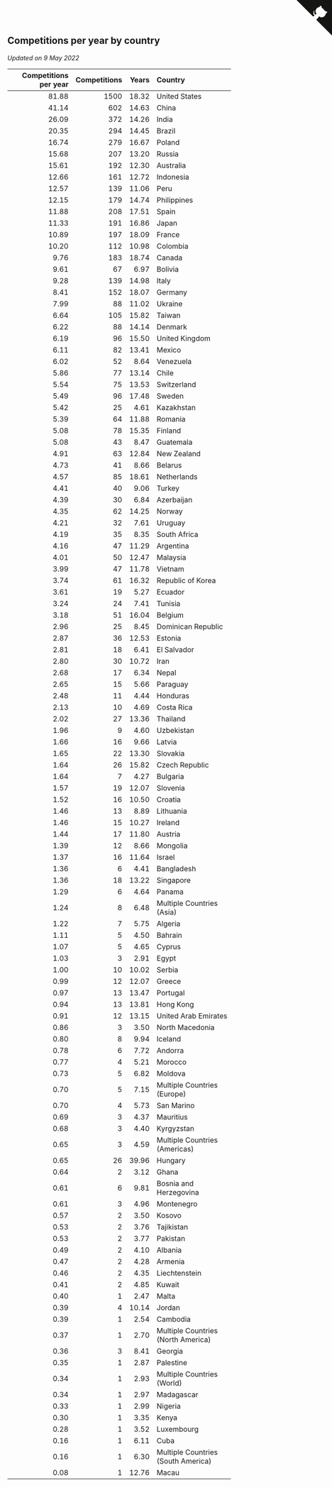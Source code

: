 ## Competitions per year by country

*Updated on  9 May 2022*

| Competitions per year | Competitions | Years | Country |
| ---: | ---: | ---: | :--- |
| 81.88 | 1500 | 18.32 | United States |
| 41.14 | 602 | 14.63 | China |
| 26.09 | 372 | 14.26 | India |
| 20.35 | 294 | 14.45 | Brazil |
| 16.74 | 279 | 16.67 | Poland |
| 15.68 | 207 | 13.20 | Russia |
| 15.61 | 192 | 12.30 | Australia |
| 12.66 | 161 | 12.72 | Indonesia |
| 12.57 | 139 | 11.06 | Peru |
| 12.15 | 179 | 14.74 | Philippines |
| 11.88 | 208 | 17.51 | Spain |
| 11.33 | 191 | 16.86 | Japan |
| 10.89 | 197 | 18.09 | France |
| 10.20 | 112 | 10.98 | Colombia |
| 9.76 | 183 | 18.74 | Canada |
| 9.61 | 67 | 6.97 | Bolivia |
| 9.28 | 139 | 14.98 | Italy |
| 8.41 | 152 | 18.07 | Germany |
| 7.99 | 88 | 11.02 | Ukraine |
| 6.64 | 105 | 15.82 | Taiwan |
| 6.22 | 88 | 14.14 | Denmark |
| 6.19 | 96 | 15.50 | United Kingdom |
| 6.11 | 82 | 13.41 | Mexico |
| 6.02 | 52 | 8.64 | Venezuela |
| 5.86 | 77 | 13.14 | Chile |
| 5.54 | 75 | 13.53 | Switzerland |
| 5.49 | 96 | 17.48 | Sweden |
| 5.42 | 25 | 4.61 | Kazakhstan |
| 5.39 | 64 | 11.88 | Romania |
| 5.08 | 78 | 15.35 | Finland |
| 5.08 | 43 | 8.47 | Guatemala |
| 4.91 | 63 | 12.84 | New Zealand |
| 4.73 | 41 | 8.66 | Belarus |
| 4.57 | 85 | 18.61 | Netherlands |
| 4.41 | 40 | 9.06 | Turkey |
| 4.39 | 30 | 6.84 | Azerbaijan |
| 4.35 | 62 | 14.25 | Norway |
| 4.21 | 32 | 7.61 | Uruguay |
| 4.19 | 35 | 8.35 | South Africa |
| 4.16 | 47 | 11.29 | Argentina |
| 4.01 | 50 | 12.47 | Malaysia |
| 3.99 | 47 | 11.78 | Vietnam |
| 3.74 | 61 | 16.32 | Republic of Korea |
| 3.61 | 19 | 5.27 | Ecuador |
| 3.24 | 24 | 7.41 | Tunisia |
| 3.18 | 51 | 16.04 | Belgium |
| 2.96 | 25 | 8.45 | Dominican Republic |
| 2.87 | 36 | 12.53 | Estonia |
| 2.81 | 18 | 6.41 | El Salvador |
| 2.80 | 30 | 10.72 | Iran |
| 2.68 | 17 | 6.34 | Nepal |
| 2.65 | 15 | 5.66 | Paraguay |
| 2.48 | 11 | 4.44 | Honduras |
| 2.13 | 10 | 4.69 | Costa Rica |
| 2.02 | 27 | 13.36 | Thailand |
| 1.96 | 9 | 4.60 | Uzbekistan |
| 1.66 | 16 | 9.66 | Latvia |
| 1.65 | 22 | 13.30 | Slovakia |
| 1.64 | 26 | 15.82 | Czech Republic |
| 1.64 | 7 | 4.27 | Bulgaria |
| 1.57 | 19 | 12.07 | Slovenia |
| 1.52 | 16 | 10.50 | Croatia |
| 1.46 | 13 | 8.89 | Lithuania |
| 1.46 | 15 | 10.27 | Ireland |
| 1.44 | 17 | 11.80 | Austria |
| 1.39 | 12 | 8.66 | Mongolia |
| 1.37 | 16 | 11.64 | Israel |
| 1.36 | 6 | 4.41 | Bangladesh |
| 1.36 | 18 | 13.22 | Singapore |
| 1.29 | 6 | 4.64 | Panama |
| 1.24 | 8 | 6.48 | Multiple Countries (Asia) |
| 1.22 | 7 | 5.75 | Algeria |
| 1.11 | 5 | 4.50 | Bahrain |
| 1.07 | 5 | 4.65 | Cyprus |
| 1.03 | 3 | 2.91 | Egypt |
| 1.00 | 10 | 10.02 | Serbia |
| 0.99 | 12 | 12.07 | Greece |
| 0.97 | 13 | 13.47 | Portugal |
| 0.94 | 13 | 13.81 | Hong Kong |
| 0.91 | 12 | 13.15 | United Arab Emirates |
| 0.86 | 3 | 3.50 | North Macedonia |
| 0.80 | 8 | 9.94 | Iceland |
| 0.78 | 6 | 7.72 | Andorra |
| 0.77 | 4 | 5.21 | Morocco |
| 0.73 | 5 | 6.82 | Moldova |
| 0.70 | 5 | 7.15 | Multiple Countries (Europe) |
| 0.70 | 4 | 5.73 | San Marino |
| 0.69 | 3 | 4.37 | Mauritius |
| 0.68 | 3 | 4.40 | Kyrgyzstan |
| 0.65 | 3 | 4.59 | Multiple Countries (Americas) |
| 0.65 | 26 | 39.96 | Hungary |
| 0.64 | 2 | 3.12 | Ghana |
| 0.61 | 6 | 9.81 | Bosnia and Herzegovina |
| 0.61 | 3 | 4.96 | Montenegro |
| 0.57 | 2 | 3.50 | Kosovo |
| 0.53 | 2 | 3.76 | Tajikistan |
| 0.53 | 2 | 3.77 | Pakistan |
| 0.49 | 2 | 4.10 | Albania |
| 0.47 | 2 | 4.28 | Armenia |
| 0.46 | 2 | 4.35 | Liechtenstein |
| 0.41 | 2 | 4.85 | Kuwait |
| 0.40 | 1 | 2.47 | Malta |
| 0.39 | 4 | 10.14 | Jordan |
| 0.39 | 1 | 2.54 | Cambodia |
| 0.37 | 1 | 2.70 | Multiple Countries (North America) |
| 0.36 | 3 | 8.41 | Georgia |
| 0.35 | 1 | 2.87 | Palestine |
| 0.34 | 1 | 2.93 | Multiple Countries (World) |
| 0.34 | 1 | 2.97 | Madagascar |
| 0.33 | 1 | 2.99 | Nigeria |
| 0.30 | 1 | 3.35 | Kenya |
| 0.28 | 1 | 3.52 | Luxembourg |
| 0.16 | 1 | 6.11 | Cuba |
| 0.16 | 1 | 6.30 | Multiple Countries (South America) |
| 0.08 | 1 | 12.76 | Macau |


<a href="https://github.com/jonatanklosko/wca_statistics" class="github-corner" aria-label="View source on Github"><svg width="80" height="80" viewBox="0 0 250 250" style="fill:#151513; color:#fff; position: absolute; top: 0; border: 0; right: 0;" aria-hidden="true"><path d="M0,0 L115,115 L130,115 L142,142 L250,250 L250,0 Z"></path><path d="M128.3,109.0 C113.8,99.7 119.0,89.6 119.0,89.6 C122.0,82.7 120.5,78.6 120.5,78.6 C119.2,72.0 123.4,76.3 123.4,76.3 C127.3,80.9 125.5,87.3 125.5,87.3 C122.9,97.6 130.6,101.9 134.4,103.2" fill="currentColor" style="transform-origin: 130px 106px;" class="octo-arm"></path><path d="M115.0,115.0 C114.9,115.1 118.7,116.5 119.8,115.4 L133.7,101.6 C136.9,99.2 139.9,98.4 142.2,98.6 C133.8,88.0 127.5,74.4 143.8,58.0 C148.5,53.4 154.0,51.2 159.7,51.0 C160.3,49.4 163.2,43.6 171.4,40.1 C171.4,40.1 176.1,42.5 178.8,56.2 C183.1,58.6 187.2,61.8 190.9,65.4 C194.5,69.0 197.7,73.2 200.1,77.6 C213.8,80.2 216.3,84.9 216.3,84.9 C212.7,93.1 206.9,96.0 205.4,96.6 C205.1,102.4 203.0,107.8 198.3,112.5 C181.9,128.9 168.3,122.5 157.7,114.1 C157.9,116.9 156.7,120.9 152.7,124.9 L141.0,136.5 C139.8,137.7 141.6,141.9 141.8,141.8 Z" fill="currentColor" class="octo-body"></path></svg></a><style>.github-corner:hover .octo-arm{animation:octocat-wave 560ms ease-in-out}@keyframes octocat-wave{0%,100%{transform:rotate(0)}20%,60%{transform:rotate(-25deg)}40%,80%{transform:rotate(10deg)}}@media (max-width:500px){.github-corner:hover .octo-arm{animation:none}.github-corner .octo-arm{animation:octocat-wave 560ms ease-in-out}}</style>

